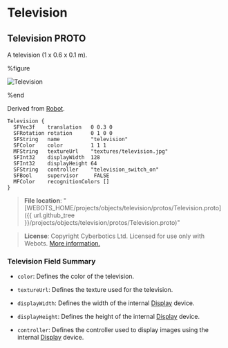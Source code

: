 # Television

## Television PROTO

A television (1 x 0.6 x 0.1 m).

%figure

![Television](images/objects/television/Television/model.thumbnail.png)

%end

Derived from [Robot](../reference/robot.md).

```
Television {
  SFVec3f    translation   0 0.3 0
  SFRotation rotation      0 1 0 0
  SFString   name          "television"
  SFColor    color         1 1 1
  MFString   textureUrl    "textures/television.jpg"
  SFInt32    displayWidth  128
  SFInt32    displayHeight 64
  SFString   controller    "television_switch_on"
  SFBool     supervisor     FALSE
  MFColor    recognitionColors []
}
```

> **File location**: "[WEBOTS\_HOME/projects/objects/television/protos/Television.proto]({{ url.github_tree }}/projects/objects/television/protos/Television.proto)"

> **License**: Copyright Cyberbotics Ltd. Licensed for use only with Webots.
[More information.](https://cyberbotics.com/webots_assets_license)

### Television Field Summary

- `color`: Defines the color of the television.

- `textureUrl`: Defines the texture used for the television.

- `displayWidth`: Defines the width of the internal [Display](../reference/display.md) device.

- `displayHeight`: Defines the height of the internal [Display](../reference/display.md) device.

- `controller`: Defines the controller used to display images using the internal [Display](../reference/display.md) device.

